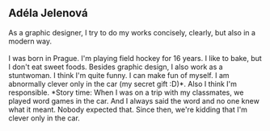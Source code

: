 ## Adéla Jelenová ##
As a graphic designer, I try to do my works concisely, clearly, but also in a modern way.
<br />
<br />
I was born in Prague. I'm playing field hockey for 16 years. I like to bake, but I don't eat sweet foods. Besides graphic design, I also work as a stuntwoman. I think I'm quite funny. I can make fun of myself. I am abnormally clever only in the car (my secret gift :D)*. Also I think I'm responsible.
*Story time: When I was on a trip with my classmates, we played word games in the car. And I always said the word and no one knew what it meant. Nobody expected that. Since then, we're kidding that I'm clever only in the car.
